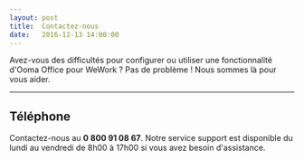 ```yaml
---
layout: post
title:  Contactez-nous
date:   2016-12-13 14:00:00
---
```


Avez-vous des difficultés pour configurer ou utiliser une fonctionnalité d'Ooma Office pour WeWork ? Pas de problème ! Nous sommes là pour vous aider.

* * *

## Téléphone

Contactez-nous au **0 800 91 08 67**. Notre service support est disponible du lundi au vendredi de 8h00 à 17h00 si vous avez besoin d'assistance.